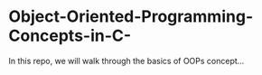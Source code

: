 # Object-Oriented-Programming-Concepts-in-C-
In this repo, we will walk through the basics of OOPs concept...
